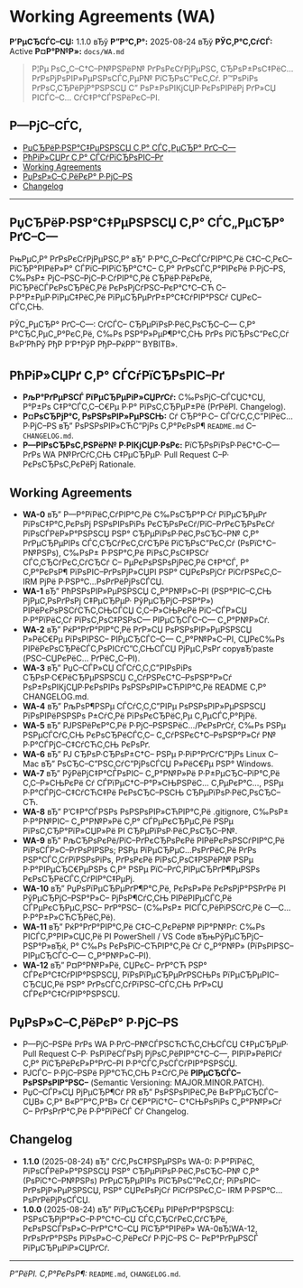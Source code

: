 # Working Agreements (WA)

**Р’РµСЂСЃС–СЏ:** 1.1.0	вЂў	**Р”Р°С‚Р°:** 2025-08-24	вЂў	**РЎС‚Р°С‚СѓСЃ:** Active
**Р¤Р°Р№Р»:** `docs/WA.md`

> Р¦Рµ РѕС„С–С†С–Р№РЅРёР№ РґРѕРєСѓРјРµРЅС‚ СЂРѕР±РѕС‡РёС… РґРѕРјРѕРІР»РµРЅРѕСЃС‚РµР№ РїСЂРѕС”РєС‚Сѓ. Р™РѕРіРѕ РґРѕС‚СЂРёРјР°РЅРЅСЏ С” РѕР±РѕРІКјСЏР·РєРѕРІРёРј РґР»СЏ РІСЃС–С… СѓС‡Р°СЃРЅРёРєС–РІ.

## Р—РјС–СЃС‚
- [РџСЂРёР·РЅР°С‡РµРЅРЅСЏ С‚Р° СЃС„РµСЂР° РґС–С—](#РїСЂРёР·РЅР°С‡РµРЅРЅСЏ-С‚Р°-СЃС„РµСЂР°-РґС–С—)
- [РћРіР»СЏРґ С‚Р° СЃСѓРїСЂРѕРІС–Рґ](#РѕРіР»СЏРґ-С‚Р°-СЃСѓРїСЂРѕРІС–Рґ)
- [Working Agreements](#working-agreements)
- [РџРѕР»С–С‚РёРєР° Р·РјС–РЅ](#РїРѕР»С–С‚РёРєР°-Р·РјС–РЅ)
- [Changelog](#changelog)

---

## РџСЂРёР·РЅР°С‡РµРЅРЅСЏ С‚Р° СЃС„РµСЂР° РґС–С—
РњРµС‚Р° РґРѕРєСѓРјРµРЅС‚Р° вЂ” Р·Р°С„С–РєСЃСѓРІР°С‚Рё С‡С–С‚РєС– РїСЂР°РІРёР»Р° СЃРїС–РІРїСЂР°С†С– С‚Р° РґРѕСЃС‚Р°РІРєРё Р·РјС–РЅ, С‰РѕР± РјС–РЅС–РјС–Р·СѓРІР°С‚Рё СЂРёР·РёРєРё, РїСЂРёСЃРєРѕСЂРёС‚Рё РєРѕРјСѓРЅС–РєР°С†С–СЋ С– Р·Р°Р±РµР·РїРµС‡РёС‚Рё РїРµСЂРµРґР±Р°С‡СѓРІР°РЅСѓ СЏРєС–СЃС‚СЊ.

РЎС„РµСЂР° РґС–С—: СѓСЃС– СЂРµРїРѕР·РёС‚РѕСЂС–С— С‚Р° Р°СЂС‚РµС„Р°РєС‚Рё, С‰Рѕ РЅР°Р»РµР¶Р°С‚СЊ РґРѕ РїСЂРѕС”РєС‚Сѓ В«Р‘РћРў РђР Р‘Р†РўР РђР–РќРР™ BYBITВ».

## РћРіР»СЏРґ С‚Р° СЃСѓРїСЂРѕРІС–Рґ
- **РљР°РґРµРЅСЃ РїРµСЂРµРіР»СЏРґСѓ:** С‰РѕРјС–СЃСЏС†СЏ, Р°Р±Рѕ С‡Р°СЃС‚С–С€Рµ Р·Р° РїРѕС‚СЂРµР±Рё (РґРёРІ. Changelog).
- **Р¤РѕСЂРјР°С‚ РѕРЅРѕРІР»РµРЅСЊ:** Сѓ СЂР°Р·С– СЃСѓС‚С‚С”РІРёС… Р·РјС–РЅ вЂ” РѕРЅРѕРІР»СЋС”РјРѕ С‚Р°РєРѕР¶ `README.md` С– `CHANGELOG.md`.
- **Р—РІРѕСЂРѕС‚РЅРёР№ Р·РІКјСЏР·РѕРє:** РїСЂРѕРїРѕР·РёС†С–С— РґРѕ WA Р№РґСѓС‚СЊ С‡РµСЂРµР· Pull Request С–Р· РєРѕСЂРѕС‚РєРёРј Rationale.

## Working Agreements
- **WA-0** вЂ” Р—Р°РїРёС‚СѓРІР°С‚Рё С‰РѕСЂР°Р·Сѓ РїРµСЂРµРґ РїРѕС‡Р°С‚РєРѕРј РЅРѕРІРѕРіРѕ РєСЂРѕРєСѓ/РїС–РґРєСЂРѕРєСѓ РїРѕСЃРёР»Р°РЅРЅСЏ РЅР° СЂРµРїРѕР·РёС‚РѕСЂС–Р№ С‚Р° РґРµСЂРµРІРѕ СЃС‚СЂСѓРєС‚СѓСЂРё РїСЂРѕС”РєС‚Сѓ (РѕРїС†С–Р№РЅРѕ), С‰РѕР± Р·РЅР°С‚Рё РїРѕС‚РѕС‡РЅСѓ СЃС‚СЂСѓРєС‚СѓСЂСѓ С– РµРєРѕРЅРѕРјРёС‚Рё С‡Р°СЃ, Р° С‚Р°РєРѕР¶ РїРѕРІС–РґРѕРјР»СЏРІ РЅР° СЏРєРѕРјСѓ РїСѓРЅРєС‚С– IRM РјРё Р·РЅР°С…РѕРґРёРјРѕСЃСЏ.
- **WA-1** вЂ” РћРЅРѕРІР»РµРЅРЅСЏ С„Р°Р№Р»С–РІ (РЅР°РІС–С‚СЊ РјРµС‚РѕРґРѕРј С‡РµСЂРµР· РўРµСЂРјС–РЅР°Р») РІРёРєРѕРЅСѓСЋС‚СЊСЃСЏ С‚С–Р»СЊРєРё РїС–СЃР»СЏ Р·Р°РїРёС‚Сѓ РїРѕС‚РѕС‡РЅРѕС— РІРµСЂСЃС–С— С„Р°Р№Р»Сѓ.
- **WA-2** вЂ” РќР°РґР°РІР°С‚Рё РґР»СЏ РѕРЅРѕРІР»РµРЅРЅСЏ Р»РёС€Рµ РїРѕРІРЅС– РІРµСЂСЃС–С— С„Р°Р№Р»С–РІ, СЏРєС‰Рѕ РІРёРєРѕСЂРёСЃС‚РѕРІСѓС”С‚СЊСЃСЏ РјРµС‚РѕРґ copyвЂ‘paste (РЅС–СЏРєРёС… РґРёС„С–РІ).
- **WA-3** вЂ” РџС–СЃР»СЏ СЃСѓС‚С‚С”РІРѕРіРѕ СЂРѕР·С€РёСЂРµРЅРЅСЏ С„СѓРЅРєС†С–РѕРЅР°Р»Сѓ РѕР±РѕРІКјСЏР·РєРѕРІРѕ РѕРЅРѕРІР»СЋРІР°С‚Рё README С‚Р° CHANGELOG.md.
- **WA-4** вЂ” РљРѕР¶РЅРµ СЃСѓС‚С‚С”РІРµ РѕРЅРѕРІР»РµРЅРЅСЏ РїРѕРІРёРЅРЅРѕ Р±СѓС‚Рё РїРѕРєСЂРёС‚Рµ С‚РµСЃС‚Р°РјРё.
- **WA-5** вЂ” РЈРЅРёРєР°С‚Рё Р·РјС–РЅРЅРёС…/РєРѕРґСѓ, С‰Рѕ РЅРµ РЅРµСЃСѓС‚СЊ РєРѕСЂРёСЃС‚С– С„СѓРЅРєС†С–РѕРЅР°Р»Сѓ Р№ Р·Р°СЃРјС–С‡СѓСЋС‚СЊ РєРѕРґ.
- **WA-6** вЂ” РЈ СЂРѕР·СЂРѕР±С†С– РЅРµ Р·РіР°РґСѓС”РјРѕ Linux С– Mac вЂ” РѕСЂС–С”РЅС‚СѓС”РјРѕСЃСЏ Р»РёС€Рµ РЅР° Windows.
- **WA-7** вЂ” РўРёРјС‡Р°СЃРѕРІС– С„Р°Р№Р»Рё Р·Р±РµСЂС–РіР°С‚Рё С‚С–Р»СЊРєРё Сѓ СЃРїРµС†С–Р°Р»СЊРЅРёС… С‚РµРєР°С…, РЅРµ Р·Р°СЃРјС–С‡СѓСЋС‡Рё РєРѕСЂС–РЅСЊ СЂРµРїРѕР·РёС‚РѕСЂС–СЋ.
- **WA-8** вЂ” Р’С‡Р°СЃРЅРѕ РѕРЅРѕРІР»СЋРІР°С‚Рё .gitignore, С‰РѕР± Р·Р°Р№РІС– С„Р°Р№Р»Рё С‚Р° СЃРµРєСЂРµС‚Рё РЅРµ РїРѕС‚СЂР°РїР»СЏР»Рё РІ СЂРµРїРѕР·РёС‚РѕСЂС–Р№.
- **WA-9** вЂ” РљСЂРѕРєРё/РїС–РґРєСЂРѕРєРё РІРёРєРѕРЅСѓРІР°С‚Рё РїРѕСЃР»С–РґРѕРІРЅРѕ; РЅРµ РїРµСЂРµС…РѕРґРёС‚Рё РґРѕ РЅР°СЃС‚СѓРїРЅРѕРіРѕ, РґРѕРєРё РїРѕС‚РѕС‡РЅРёР№ РЅРµ Р·Р°РІРµСЂС€РµРЅРѕ С‚Р° РЅРµ РїС–РґС‚РІРµСЂРґР¶РµРЅРѕ РєРѕСЂРёСЃС‚СѓРІР°С‡РµРј.
- **WA-10** вЂ” РџРѕРїРµСЂРµРґР¶Р°С‚Рё, РєРѕР»Рё РєРѕРјР°РЅРґРё РІ РўРµСЂРјС–РЅР°Р»С– РјРѕР¶СѓС‚СЊ РІРёРІРµСЃС‚Рё СЃРµРєСЂРµС‚РЅС– РґР°РЅС– (С‰РѕР± РІСЃС‚РёРіРЅСѓС‚Рё С—С… Р·Р°Р±Р»СЋСЂРёС‚Рё).
- **WA-11** вЂ” РќР°РґР°РІР°С‚Рё С‡С–С‚РєРёР№ РіР°Р№Рґ: С‰Рѕ РІСЃС‚Р°РІР»СЏС‚Рё РІ PowerShell / VS Code вЂњРўРµСЂРјС–РЅР°Р»вЂќ, Р° С‰Рѕ РєРѕРїС–СЋРІР°С‚Рё Сѓ С„Р°Р№Р» (РїРѕРІРЅС– РІРµСЂСЃС–С— С„Р°Р№Р»С–РІ).
- **WA-12** вЂ” Р¤Р°Р№Р»Рё, СЏРєС– РґР°СЋ РЅР° СЃРєР°С‡СѓРІР°РЅРЅСЏ, РїРѕРїРµСЂРµРґРЅСЊРѕ РїРµСЂРµРІС–СЂСЏС‚Рё РЅР° РґРѕСЃС‚СѓРїРЅС–СЃС‚СЊ РґР»СЏ СЃРєР°С‡СѓРІР°РЅРЅСЏ.

## РџРѕР»С–С‚РёРєР° Р·РјС–РЅ
- Р—РјС–РЅРё РґРѕ WA Р·РґС–Р№СЃРЅСЋСЋС‚СЊСЃСЏ С‡РµСЂРµР· Pull Request С–Р· РѕРїРёСЃРѕРј РјРѕС‚РёРІР°С†С–С—, РІРїР»РёРІСѓ С‚Р° РїСЂРёРєР»Р°РґС–РІ Р·Р°СЃС‚РѕСЃСѓРІР°РЅРЅСЏ.
- РЈСЃС– Р·РјС–РЅРё РјР°СЋС‚СЊ Р±СѓС‚Рё **РІРµСЂСЃС–РѕРЅРѕРІР°РЅС–** (Semantic Versioning: MAJOR.MINOR.PATCH).
- РџС–СЃР»СЏ РјРµСЂР¶Сѓ PR вЂ” РѕРЅРѕРІРёС‚Рё В«Р’РµСЂСЃС–СЏВ» С‚Р° В«Р”Р°С‚Р°В» Сѓ С€Р°РїС†С– С†СЊРѕРіРѕ С„Р°Р№Р»Сѓ С– РґРѕРґР°С‚Рё Р·Р°РїРёСЃ Сѓ Changelog.

## Changelog
- **1.1.0** (2025-08-24) вЂ” СѓС‚РѕС‡РЅРµРЅРѕ WA-0: Р·Р°РїРёС‚ РїРѕСЃРёР»Р°РЅРЅСЏ РЅР° СЂРµРїРѕР·РёС‚РѕСЂС–Р№ С‚Р° (РѕРїС†С–Р№РЅРѕ) РґРµСЂРµРІРѕ РїСЂРѕС”РєС‚Сѓ; РїРѕРІС–РґРѕРјР»РµРЅРЅСЏ, РЅР° СЏРєРѕРјСѓ РїСѓРЅРєС‚С– IRM Р·РЅР°С…РѕРґРёРјРѕСЃСЏ.
- **1.0.0** (2025-08-24) вЂ” РїРµСЂС€Рµ РІРёРґР°РЅРЅСЏ: РЅРѕСЂРјР°Р»С–Р·Р°С†С–СЏ СЃС‚СЂСѓРєС‚СѓСЂРё, РєРѕРЅСЃРѕР»С–РґР°С†С–СЏ РїСЂР°РІРёР» WA-0вЂ¦WA-12, РґРѕРґР°РЅРѕ РїРѕР»С–С‚РёРєСѓ Р·РјС–РЅ С– РєР°РґРµРЅСЃ РїРµСЂРµРіР»СЏРґСѓ.

---
*Р”РёРІ. С‚Р°РєРѕР¶:* `README.md`, `CHANGELOG.md`.
